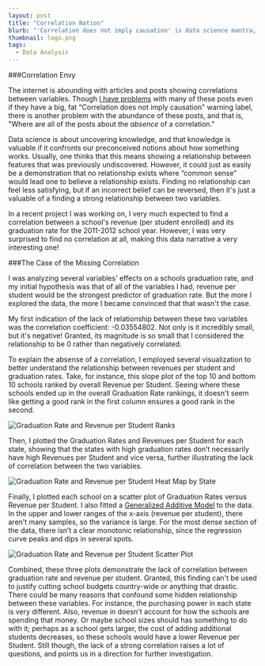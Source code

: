 ```yaml
---
layout: post
title: "Correlation Nation"
blurb: "'Correlation does not imply causation' is data science mantra, but in this post I take a look at another problem with reports of correlations."
thumbnail: logo.png
tags: 
  - Data Analysis
---
```


###Correlation Envy

The internet is abounding with articles and posts showing correlations between variables. Though [I have problems](http://www.datajourneyman.com/2014/09/12/thinking-with-data.html) with many of these posts even if they have a big, fat "Correlation does not imply causation" warning label, there is another problem with the abundance of these posts, and that is, "Where are all of the posts about the _absence_ of a correlation."

Data science is about uncovering knowledge, and that knowledge is valuable if it confronts our preconceived notions about how something works. Usually, one thinks that this means showing a relationship between features that was previously undiscovered. However, it could just as easily be a demonstration that no relationship exists where “common sense” would lead one to believe a relationship exists. Finding no relationship can feel less satisfying, but if an incorrect belief can be reversed, then it's just a valuable of a finding a strong relationship between two variables.

In a recent project I was working on, I very much expected to find a correlation between a school's revenue (per student enrolled) and its graduation rate for the 2011-2012 school year. However, I was very surprised to find no correlation at all, making this data narrative a very interesting one!

###The Case of the Missing Correlation

I was analyzing several variables' effects on a schools graduation rate, and my initial hypothesis was that of all of the variables I had, revenue per student would be the strongest predictor of graduation rate. But the more I explored the data, the more I became convinced that that wasn't the case. 

My first indication of the lack of relationship between these two variables was the correlation coefficient: -0.03554802. Not only is it incredibly small, but it's negative! Granted, its magnitude is so small that I considered the relationship to be 0 rather than negatively correlated. 

To explain the absense of a correlation, I employed several visualization to better understand the relationship between revenues per student and graduation rates. Take, for instance, this slope plot of the top 10 and bottom 10 schools ranked by overall Revenue per Student. Seeing where these schools ended up in the overall Graduation Rate rankings, it doesn't seem like getting a good rank in the first column ensures a good rank in the second.

<img alt="Graduation Rate and Revenue per Student Ranks" src="/img/grad-rate-ranks.png" class="full-size">

Then, I plotted the Graduation Rates and Revenues per Student for each state, showing that the states with high graduation rates don’t necessarily have high Revenues per Student and vice versa, further illustrating the lack of correlation between the two variables.

<img alt="Graduation Rate and Revenue per Student Heat Map by State" src="/img/grad-rate-by-state.png" class="full-size">

Finally, I plotted each school on a scatter plot of Graduation Rates versus Revenue per Student. I also fitted a [Generalized Additive Model](https://en.wikipedia.org/wiki/Generalized_additive_model) to the data. In the upper and lower ranges of the x-axis (revenue per student), there aren’t many samples, so the variance is large. For the most dense section of the data, there isn’t a clear monotonic relationship, since the regression curve peaks and dips in several spots.

<img alt="Graduation Rate and Revenue per Student Scatter Plot" src="/img/grad-rate-scatter-plot.png" class="full-size">

Combined, these three plots demonstrate the lack of correlation between graduation rate and revenue per student. Granted, this finding can't be used to justify cutting school budgets country-wide or anything that drastic. There could be many reasons that confound some hidden relationship between these variables. For instance, the purchasing power in each state is very different. Also, revenue in doesn't account for how the schools are spending that money. Or maybe school sizes should has something to do with it; perhaps as a school gets larger, the cost of adding additional students decreases, so these schools would have a lower Revenue per Student. Still though, the lack of a strong correlation raises a lot of questions, and points us in a direction for further investigation.